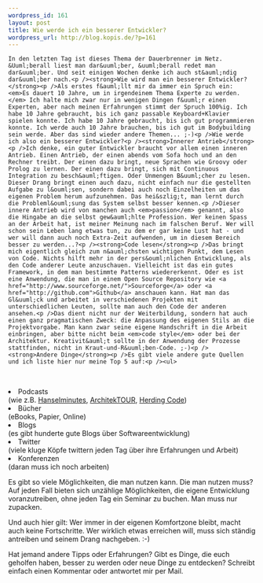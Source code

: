 ```yaml
--- 
wordpress_id: 161
layout: post
title: Wie werde ich ein besserer Entwickler?
wordpress_url: http://blog.kopis.de/?p=161
---
```


    In den letzten Tag ist dieses Thema der Dauerbrenner im Netz. &Uuml;berall liest man dar&uuml;ber, &uuml;berall redet man dar&uuml;ber. Und seit einigen Wochen denke ich auch st&auml;ndig dar&uuml;ber nach.<p /><strong>Wie wird man ein besserer Entwickler?</strong><p />Als erstes f&auml;llt mir da immer ein Spruch ein: <em>Es dauert 10 Jahre, um in irgendeinem Thema Experte zu werden.</em> Ich halte mich zwar nur in wenigen Dingen f&uuml;r einen Experten, aber nach meinen Erfahrungen stimmt der Spruch 100%ig. Ich habe 10 Jahre gebraucht, bis ich ganz passable Keyboard+Klavier spielen konnte. Ich habe 10 Jahre gebraucht, bis ich gut programmieren konnte. Ich werde auch 10 Jahre brauchen, bis ich gut im Bodybuilding sein werde. Aber das sind wieder andere Themen... ;-)<p />Wie werde ich also ein besserer Entwickler?<p /><strong>Innerer Antrieb</strong><p />Ich denke, ein guter Entwickler braucht vor allem einen inneren Antrieb. Einen Antrieb, der einen abends vom Sofa hoch und an den Rechner treibt. Der einen dazu bringt, neue Sprachen wie Groovy oder Prolog zu lernen. Der einen dazu bringt, sich mit Continuous Integration zu besch&auml;ftigen. Oder Unmengen B&uuml;cher zu lesen. Dieser Drang bringt einen auch dazu, nicht einfach nur die gestellten Aufgabe zu l&ouml;sen, sondern dabei auch noch Einzelheiten um das eigenen Problem herum aufzunehmen. Das hei&szlig;t, man lernt durch die Probleml&ouml;sung das System selbst besser kennen.<p />Dieser innere Antrieb wird von manchen auch <em>passion</em> genannt, also die Hingabe an die selbst gew&auml;hlte Profession. Wer keinen Spass an der Arbeit hat, ist meiner Meinung nach im falschen Beruf. Wer will schon sein Leben lang etwas tun, zu dem er gar keine Lust hat - und wer will dann auch noch Extra-Zeit aufwenden, um in diesem Bereich besser zu werden...?<p /><strong>Code lesen</strong><p />Das bringt mich eigentlich gleich zum n&auml;chsten wichtigen Punkt, dem Lesen von Code. Nichts hilft mehr in der pers&ouml;nlichen Entwicklung, als den Code anderer Leute anzuschauen. Vielleicht ist das ein gutes Framework, in dem man bestimmte Patterns wiedererkennt. Oder es ist eine Anwendung, die man in einem Open Source Repository wie <a href="http://www.sourceforge.net/">Sourceforge</a> oder <a href="http://github.com">Github</a> anschauen kann. Hat man das Gl&uuml;ck und arbeitet in verschiedenen Projekten mit unterschiedlichen Leuten, sollte man auch den Code der anderen ansehen.<p />Das dient nicht nur der Weiterbildung, sondern hat auch einen ganz pragmatischen Zweck: die Anpassung des eigenen Stils an die Projektvorgabe. Man kann zwar seine eigene Handschrift in die Arbeit einbringen, aber bitte nicht beim <em>code style</em> oder bei der Architektur. Kreativit&auml;t sollte in der Anwendung der Prozesse stattfinden, nicht in Kraut-und-R&uuml;ben-Code. ;-)<p /><strong>Andere Dinge</strong><p />Es gibt viele andere gute Quellen und ich liste hier nur meine Top 5 auf:<p /><ul>
<br />	<li>Podcasts</li> (wie z.B. <a href="http://www.hanselminutes.com/">Hanselminutes</a>, <a href="http://www.heise.de/developer/podcast">ArchitekTOUR</a>, <a href="http://herdingcode.com/">Herding Code</a>)<br />     <li>B&uuml;cher</li> (eBooks, Papier, Online)<br />	<li>Blogs</li> (es gibt hunderte gute Blogs &uuml;ber Softwareentwicklung)<br />	<li>Twitter</li> (viele kluge K&ouml;pfe twittern jeden Tag &uuml;ber ihre Erfahrungen und Arbeit)<br />	<li>Konferenzen</li> (daran muss ich noch arbeiten)<br />
</ul><p />Es gibt so viele M&ouml;glichkeiten, die man nutzen kann. Die man nutzen muss? Auf jeden Fall bieten sich unz&auml;hlige M&ouml;glichkeiten, die eigene Entwicklung voranzutreiben, ohne jeden Tag ein Seminar zu buchen. Man muss nur zupacken.<p />Und auch hier gilt: Wer immer in der eigenen Komfortzone bleibt, macht auch keine Fortschritte. Wer wirklich etwas erreichen will, muss sich st&auml;ndig antreiben und seinem Drang nachgeben. :-)<p />Hat jemand andere Tipps oder Erfahrungen? Gibt es Dinge, die euch geholfen haben, besser zu werden oder neue Dinge zu entdecken? Schreibt einfach einen Kommentar oder antwortet mir per Mail.
  
